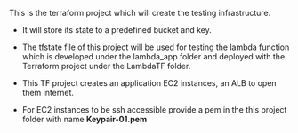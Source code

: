 This is the terraform project which will create the testing infrastructure.




- It will store its state to a predefined bucket and key. 
- The tfstate file of this project will be used for testing the lambda function which is developed under the lambda_app folder and deployed with the Terraform project under the LambdaTF folder.



- This TF project creates an application EC2 instances, an ALB to open them internet.

- For EC2 instances to be ssh accessible provide a pem in the this project folder with name **Keypair-01.pem**